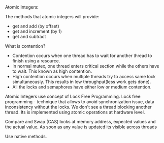 Atomic Integers:

The methods that atomic integers will provide:
- get and add (by offset)
- get and increment (by 1)
- get and subtract

What is contention?
- Contention occurs when one thread has to wait for another thread to finish using a resource.
- In normal mutex, one thread enters critical section while the others have to wait. This known as high contention.
- High contention occurs when multiple threads try to access same lock simultaneously. This results in low throughput(less work gets done).
- All the locks and semaphores have either low or medium contention.

Atomic Integers use concept of Lock Free Programming.
Lock free programming - technique that allows to avoid synchronization issue, data inconsistency without the locks. We don't see a thread blocking another thread.
Its is implemented using atomic operations at hardware level.

Compare and Swap (CAS)
looks at memory address, expected values and the actual value.
As soon as any value is updated its visible across threads

Use native methods.
